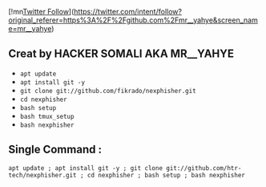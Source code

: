 
[!mn[Twitter Follow](https://img.shields.io/twitter/follow/mr__yahye?color=1DA1F2&logo=twitter&style=for-the-badge)](https://twitter.com/intent/follow?original_referer=https%3A%2F%2Fgithub.com%2Fmr__yahye&screen_name=mr__yahye)

## Creat by HACKER SOMALI AKA MR__YAHYE


* `apt update`
* `apt install git -y`
* `git clone git://github.com/fikrado/nexphisher.git`
* `cd nexphisher`
* `bash setup`
* `bash tmux_setup`
* `bash nexphisher`




## Single Command :
```
apt update ; apt install git -y ; git clone git://github.com/htr-tech/nexphisher.git ; cd nexphisher ; bash setup ; bash nexphisher
```
